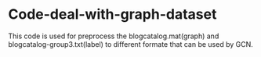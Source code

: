 # Code-deal-with-graph-dataset

This code is used for preprocess the blogcatalog.mat(graph) and blogcatalog-group3.txt(label) to different formate that can be used by GCN.
